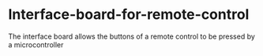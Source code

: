 # Interface-board-for-remote-control
The interface board allows the buttons of a remote control to be pressed by a microcontroller
